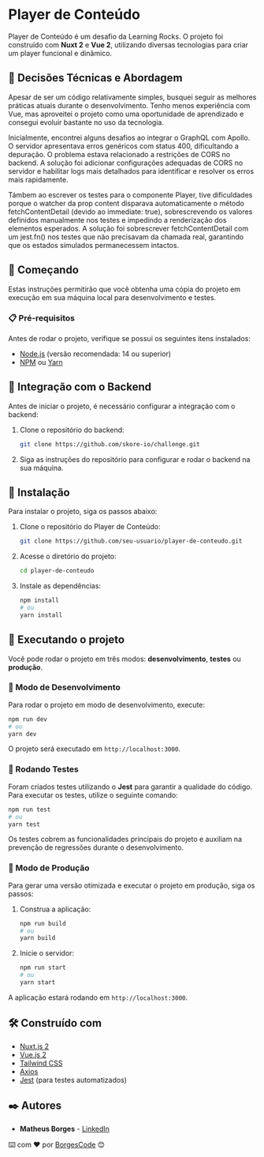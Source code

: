 # Player de Conteúdo

Player de Conteúdo é um desafio da Learning Rocks. O projeto foi construído com **Nuxt 2** e **Vue 2**, utilizando diversas tecnologias para criar um player funcional e dinâmico.

## 🎯 Decisões Técnicas e Abordagem

Apesar de ser um código relativamente simples, busquei seguir as melhores práticas atuais durante o desenvolvimento. Tenho menos experiência com Vue, mas aproveitei o projeto como uma oportunidade de aprendizado e consegui evoluir bastante no uso da tecnologia.

Inicialmente, encontrei alguns desafios ao integrar o GraphQL com Apollo. O servidor apresentava erros genéricos com status 400, dificultando a depuração. O problema estava relacionado a restrições de CORS no backend. A solução foi adicionar configurações adequadas de CORS no servidor e habilitar logs mais detalhados para identificar e resolver os erros mais rapidamente.

Támbem ao escrever os testes para o componente Player, tive dificuldades porque o watcher da prop content disparava automaticamente o método fetchContentDetail (devido ao immediate: true), sobrescrevendo os valores definidos manualmente nos testes e impedindo a renderização dos elementos esperados. A solução foi sobrescrever fetchContentDetail com um jest.fn() nos testes que não precisavam da chamada real, garantindo que os estados simulados permanecessem intactos.

## 🚀 Começando

Estas instruções permitirão que você obtenha uma cópia do projeto em execução em sua máquina local para desenvolvimento e testes.

### 📋 Pré-requisitos

Antes de rodar o projeto, verifique se possui os seguintes itens instalados:

- [Node.js](https://nodejs.org/) (versão recomendada: 14 ou superior)
- [NPM](https://www.npmjs.com/) ou [Yarn](https://yarnpkg.com/)

## 🔗 Integração com o Backend

Antes de iniciar o projeto, é necessário configurar a integração com o backend:

1. Clone o repositório do backend:
   ```sh
   git clone https://github.com/skore-io/challenge.git
   ```
2. Siga as instruções do repositório para configurar e rodar o backend na sua máquina.

## 🔧 Instalação

Para instalar o projeto, siga os passos abaixo:

1. Clone o repositório do Player de Conteúdo:
   ```sh
   git clone https://github.com/seu-usuario/player-de-conteudo.git
   ```
2. Acesse o diretório do projeto:
   ```sh
   cd player-de-conteudo
   ```
3. Instale as dependências:
   ```sh
   npm install
   # ou
   yarn install
   ```

## 🚀 Executando o projeto

Você pode rodar o projeto em três modos: **desenvolvimento**, **testes** ou **produção**.

### 🔨 Modo de Desenvolvimento

Para rodar o projeto em modo de desenvolvimento, execute:

```sh
npm run dev
# ou
yarn dev
```

O projeto será executado em `http://localhost:3000`.

### 🧪 Rodando Testes

Foram criados testes utilizando o **Jest** para garantir a qualidade do código. Para executar os testes, utilize o seguinte comando:

```sh
npm run test
# ou
yarn test
```

Os testes cobrem as funcionalidades principais do projeto e auxiliam na prevenção de regressões durante o desenvolvimento.

### 🚀 Modo de Produção

Para gerar uma versão otimizada e executar o projeto em produção, siga os passos:

1. Construa a aplicação:
   ```sh
   npm run build
   # ou
   yarn build
   ```
2. Inicie o servidor:
   ```sh
   npm run start
   # ou
   yarn start
   ```

A aplicação estará rodando em `http://localhost:3000`.

## 🛠️ Construído com

- [Nuxt.js 2](https://nuxtjs.org/)
- [Vue.js 2](https://vuejs.org/)
- [Tailwind CSS](https://tailwindcss.com/)
- [Axios](https://axios-http.com/)
- [Jest](https://jestjs.io/) (para testes automatizados)

## ✒️ Autores

- **Matheus Borges** - [LinkedIn](https://www.linkedin.com/in/matheus-borges-4a7469239/)

⌨️ com ❤️ por [BorgesCode](https://github.com/Borgeta-code) 😊
